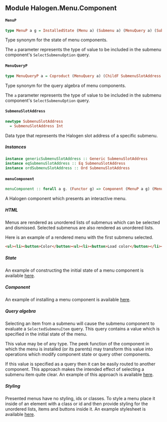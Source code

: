 ## Module Halogen.Menu.Component

#### `MenuP`

``` purescript
type MenuP a g = InstalledState (Menu a) (Submenu a) (MenuQuery a) (SubmenuQuery a) g SubmenuSlotAddress
```

Type synonym for the state of menu components.

The `a` parameter represents the type of value to be included in the
submenu component's `SelectSubmenuOption` query.

#### `MenuQueryP`

``` purescript
type MenuQueryP a = Coproduct (MenuQuery a) (ChildF SubmenuSlotAddress (SubmenuQuery a))
```

Type synonym for the query algebra of menu components.

The `a` parameter represents the type of value to be included in the
submenu component's `SelectSubmenuOption` query.

#### `SubmenuSlotAddress`

``` purescript
newtype SubmenuSlotAddress
  = SubmenuSlotAddress Int
```

Data type that represents the Halogen slot address of a specific submenu.

##### Instances
``` purescript
instance genericSubmenuSlotAddress :: Generic SubmenuSlotAddress
instance eqSubmenuSlotAddress :: Eq SubmenuSlotAddress
instance ordSubmenuSlotAddress :: Ord SubmenuSlotAddress
```

#### `menuComponent`

``` purescript
menuComponent :: forall a g. (Functor g) => Component (MenuP a g) (MenuQueryP a) g
```

A Halogen component which presents an interactive menu.

##### HTML
Menus are rendered as unordered lists of submenus which can be selected and
dismissed. Selected submenus are also rendered as unordered lists.

Here is an example of a rendered menu with the first submenu selected.

```HTML
<ul><li><button>Color</button><ul><li><button>Load color</button></li><li><button>Save color</button></li></ul></li><li><div><button>Edit</button></div></li></ul>
```

##### State
An example of constructing the initial state of a menu component is
available
[here](https://github.com/beckyconning/color-editor/blob/master/src/ColorEditor/ColorEditorMenu/State.purs#L8).

##### Component
An example of installing a menu component is available
[here](https://github.com/beckyconning/color-editor/blob/master/src/ColorEditor/Component.purs#L79).

##### Query algebra
Selecting an item from a submenu will cause the submenu component to
evaluate a `SelectedSubmenuItem` query. This query contains a value which
is specified in the initial state of the menu.

This value may be of any type. The peek function of the component in which
the menu is installed (or its parents) may transform this value into
operations which modify component state or query other components.

If this value is specified as a query then it can be easily routed to
another component. This approach makes the intended effect of selecting a
submenu item quite clear. An example of this approach is available
[here](https://github.com/beckyconning/color-editor/blob/master/src/ColorEditor/Component.purs#L79).

##### Styling
Presented menus have no styling, ids or classes. To style a menu place it
inside of an element with a class or id and then provide styling for the
unordered lists, items and buttons inside it. An example stylesheet is
available
[here](https://github.com/beckyconning/color-editor/blob/master/stylesheet.css).


